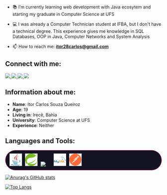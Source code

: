 
- 📚 I’m currently learning web development with Java ecosytem 
and starting my graduate in Computer Science at UFS

- 💻 I was already a Computer Technician student at IFBA, but I don't have a technical degree. This experience gives me knowledge in SQL Databases, OOP in Java, Computer Networks and System Analysis 

- 📫 How to reach me: **itor28carlos@gmail.com**

## Connect with me:

<div>
    <a target='_blank' href="https://www.instagram.com/itor_carlos">
            <img src="https://img.shields.io/badge/Instagram-E4405F?style=for-the-badge&logo=instagram&logoColor=white">
    </a>
    <a target='_blank' href="https://www.linkedin.com/in/itor-carlos-souza-queiroz-255b4616a">
        <img src="https://img.shields.io/badge/LinkedIn-0077B5?style=for-the-badge&logo=linkedin&logoColor=white">
    </a>
    <a target='_blank' href="https://twitter.com/CarlosItor">
            <img src="https://img.shields.io/badge/Twitter-1DA1F2?style=for-the-badge&logo=twitter&logoColor=white">
    </a>
    <a target='_blank' href="https://api.whatsapp.com/send?phone=5574988529360">
            <img src="https://img.shields.io/badge/Whatsapp-34af23?style=for-the-badge&logo=whatsapp&logoColor=white">
    </a>
</div>


## Information about me:

* **Name**: Itor Carlos Souza Queiroz
* **Age**: 19
* **Living in**: Irecê, Bahia
* **University**: Computer Science at UFS
* **Experience**: Neither

## Languages and Tools:

<p style="background-color: #141321; border-radius: 9999px; padding: 10px; border: 1px solid #DC3C7E"> 
    <a href="https://www.java.com" target="_blank">  
        <img src="https://raw.githubusercontent.com/devicons/devicon/master/icons/java/java-original.svg" style="margin: 0 3px;" alt="java" width="40" height="40"/> 
    </a> 
    <a href="https://www.java.com" target="_blank"> 
        <img src="https://raw.githubusercontent.com/devicons/devicon/master/icons/spring/spring-original.svg" style="margin: 0 3px;" alt="java" width="40" height="40"/> 
    </a>
    <a href="https://git-scm.com/" target="_blank"> 
        <img src="https://www.vectorlogo.zone/logos/git-scm/git-scm-icon.svg" style="margin: 0 3px;" alt="git" width="40" height="40"/> 
    </a>
    <a href="https://www.mysql.com/" target="_blank"> 
        <img src="https://raw.githubusercontent.com/devicons/devicon/master/icons/mysql/mysql-original-wordmark.svg" style="margin: 0 3px; " alt="mysql" width="40" height="40"/>
    </a>
    <a href="https://www.cprogramming.com/" target="_blank"> 
        <img src="imgs/postman-icon.svg" style="margin: 0 3px;" alt="spring" width="40" height="40"/> 
    </a>    
</p>

[![Anurag's GitHub stats](https://github-readme-stats.vercel.app/api?username=Itor-Carlos&show_icons=true&theme=tokyonight&locale=en&layout=compact)](https://github.com/anuraghazra/github-readme-stats)

[![Top Langs](https://github-readme-stats.vercel.app/api/top-langs/?username=Itor-Carlos&show_icons=true&theme=tokyonight&locale=en&layout=compact)](https://github.com/anuraghazra/github-readme-stats)

